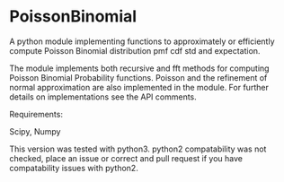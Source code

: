# PoissonBinomial
A python module implementing functions to approximately or efficiently compute Poisson Binomial distribution pmf cdf std and expectation.

The module implements both recursive and fft methods for computing Poisson Binomial Probability functions.
Poisson and the refinement of normal approximation are also implemented in the module.
For further details on implementations see the API comments.

Requirements:

Scipy, Numpy

This version was tested with python3.
python2 compatability was not checked, place an issue or correct and pull request if you have compatability issues with python2.
